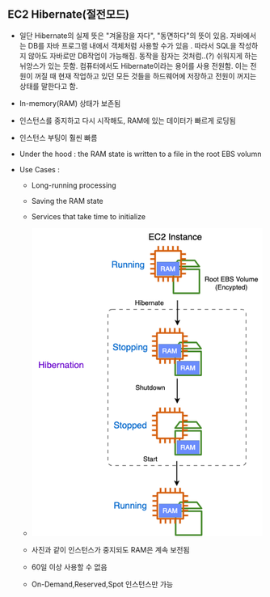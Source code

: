 ## EC2 Hibernate(절전모드)

- 일단 Hibernate의 실제 뜻은 "겨울잠을 자다", "동면하다"의 뜻이 있음. 자바에서는 DB를 자바 프로그램 내에서 객체처럼 사용할 수가 있음 . 따라서 SQL을 작성하지 않아도 자바로만 DB작업이 가능해짐. 동작을 잠자는 것처럼..(?) 쉬워지게 하는 뉘앙스가 있는 듯함. 컴퓨터에서도 Hibernate이라는 용어를 사용 전원함. 이는 전원이 꺼질 때 현재 작업하고 있던 모든 것들을 하드웨어에 저장하고 전원이 꺼지는 상태를 말한다고 함.
- In-memory(RAM) 상태가 보존됨
- 인스턴스를 중지하고 다시 시작해도, RAM에 있는 데이터가 빠르게 로딩됨
- 인스턴스 부팅이 훨씬 빠름
- Under the hood : the RAM state is written to a file in the root EBS volumn
- Use Cases :

  - Long-running processing
  - Saving the RAM state
  - Services that take time to initialize

  - ![alt text](image-9.png)
  - 사진과 같이 인스턴스가 중지되도 RAM은 계속 보전됨
  - 60일 이상 사용할 수 없음
  - On-Demand,Reserved,Spot 인스턴스만 가능
